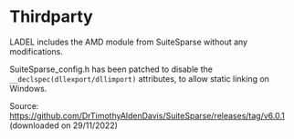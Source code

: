 # Thirdparty

LADEL includes the AMD module from SuiteSparse without any modifications.

SuiteSparse_config.h has been patched to disable the `__declspec(dllexport/dllimport)` attributes, to allow static linking on Windows.

Source: https://github.com/DrTimothyAldenDavis/SuiteSparse/releases/tag/v6.0.1
(downloaded on 29/11/2022)
